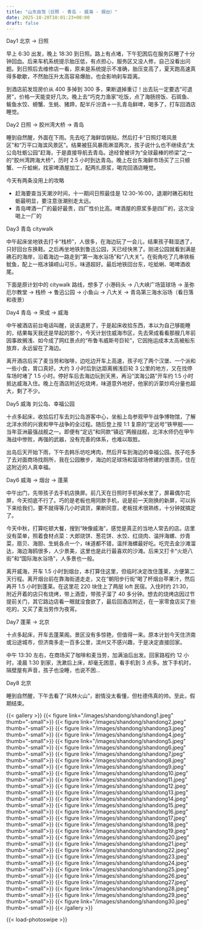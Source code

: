 ```yaml
---
title: "山东自驾（日照 - 青岛 - 威海 - 烟台）"
date: 2025-10-20T10:01:23+08:00
draft: false
---
```


Day1 北京 → 日照

早上 6:30 出发，晚上 18:30 到日照。路上有点堵，下午犯困后在服务区睡了十分钟回血。后来车机系统提示胎压低，有点担心，服务区又没人修，自己没看出问题。到日照后去维修店一看，原来是系统提示不准确，胎压变高了，夏天跑高速真得多歇歇，不然胎压升太高容易爆胎，也会影响刹车距离。

到酒店前发现房价从 400 多掉到 300 多，果断退掉重订！出去玩一定要选“可退房”，价格一天能变好几次。晚上去“巧克力渔家”吃饭，点了海肠捞饭、石斑鱼、鲅鱼水饺、螃蟹、生蚝、猪蹄，配半斤汾酒＋一扎青岛鲜啤，喝多了，打车回酒店睡觉。

Day2 日照 → 胶州湾大桥 → 青岛

睡到自然醒，外面在下雨。先去吃了海鲜馅锅贴，然后打卡“日照灯塔风景区”和“万平口海滨风景区”。结果被狂风暴雨淋湿两次，孩子说什么也不继续去“太公岛牡蛎公园”赶海，于是直接导航去青岛。途经曾被评为“全球最棒的桥梁”之一的“胶州湾跨海大桥”，历时 2.5 小时到达青岛。晚上在台东海鲜市场买了三只螃蟹、一斤蛤蜊，找家啤酒屋加工，配两扎原浆，喝完回酒店睡觉。

今天有两条没用上的攻略
- 赶海要查当天潮汐时间，十一期间日照最佳是 12:30-16:00，退潮时礁石和牡蛎最明显，要注意涨潮别走太远。
- 青岛啤酒一厂的最好最贵，四厂性价比高。啤酒屋的原浆多是四厂的，这次没喝上一厂的

Day3 青岛 citywalk

中午起床坐地铁去打卡“栈桥”，人很多，在海边玩了一会儿，结果孩子鞋湿透了，只好回台东换鞋。之后再坐地铁到鲁迅公园，天已经快黑了。刚进公园就看到满是礁石的海岸，沿着海边一路走到“第一海水浴场”和“八大关”。在街角吃了几串铁板鱿鱼，配上一瓶冰镇崂山可乐，味道超好。最后地铁回台东，吃蛤蜊、喝啤酒收尾。

下面是原计划中的 citywalk 路线，想多了
小港码头 → 八大峡广场篮球场 → 圣弥厄尔教堂 → 栈桥 → 鲁迅公园 → 小鱼山 → 八大关 → 青岛第三海水浴场（看日落和夜景）

Day4 青岛 → 荣成 → 威海

中午被酒店前台电话叫醒，说该退房了，于是起床收拾东西，本以为自己够能睡的，结果每天我还是早起的那个，今天计划住威海市区，先去荣成看看那艘几年前因事故搁浅、如今成了网红景点的“布鲁韦威斯号巨轮”，它因拖运成本太高被船东放弃，永远留在了海边。

离开酒店后买了麦当劳和咖啡，边吃边开车上高速，孩子吃了两个汉堡、一个派和一些小食，胃口真好。大约 3 小时后到达距离搁浅巨轮 3 公里的地方，又在找停车场时堵了 1.5 小时。停好车后去海边玩到天黑，再沿“滨海公路”开车约 1.5 小时抵达威海入住。晚上在酒店附近吃烧烤，味道意外地好，他家的沂蒙炒鸡分量也超大，剩了不少。

Day5 威海 刘公岛、幸福公园

十点多起床，收拾后打车去刘公岛游客中心，坐船上岛参观甲午战争博物馆，了解北洋水师的兴衰和甲午战争的全过程。随后登上按 1:1 复原的“定远号”铁甲舰——当年亚洲最强战舰之一。即便有“定远”和同款“镇远”两艘战舰，北洋水师仍在甲午海战中惨败，再强的武器，没有完善的体系，也难以取胜。

出岛后天开始下雨，下午去韩乐坊吃烤肉，然后开车到海边的幸福公园。孩子吃多了去对面商场找厕所，我在公园散步，海边的足球场和篮球场修建的很漂亮，住在这附近的人真幸福。

Day6 威海 → 烟台 → 蓬莱

中午出门，先带孩子去手机店换屏。前几天在日照时手机掉水里了，屏幕偶尔花屏，今天彻底不行了。巧的是老板也用同款手机，说是前一天刚换的新屏，可以拆下来给我们，要不就得等几小时调货，果断同意，老板技术很熟练，十分钟就搞定了。

今天中秋，打算吃顿大餐，搜到“映像威海”，感觉是真正的当地人常去的店。店里没有菜单，照着食材点菜：大郎烧饼、葱花饼、水饺、红烧肉、温拌海螺、炒青菜，扇贝、海胆、生蚝各点一个，味道都不错，温拌海螺最好吃。吃完去金沙滩溜达，海边海鸥很多，人少景美，这里也是此行最喜欢的沙滩。后来又打卡“火炬八街”和“国际海水浴场”，人多景也一般。

离开威海，开车 1.5 小时到烟台，本打算住这里，但临时决定改住蓬莱，方便第二天行程。离开烟台前在靠海街道走走，又在“朝阳步行街”喝了杯烟台苹果汁，然后再开 1.5 小时到蓬莱。在这里花 220 块住上了两层 loft 民宿。入住时约 21:30，附近开着的店只有烧烤，带上酒壶，带孩子溜了 40 多分钟。想去的烧烤店因过节提前关门，其它路边店看一眼就没食欲了，最后回酒店附近，在一家零食店买了些吃的，又买了麦当劳作为夜宵。

Day7 蓬莱 → 北京

十点多起床，开车去蓬莱阁。景区没有多惊艳，但值得一来。原本计划今天住济南或沿途城市，但济南多走一百多公里，滨州又不感兴趣，于是决定直接回家。

中午 13:30 左右，在商场买了咖啡和麦当劳，加满油后出发。回家路程约 12 小时，凌晨 1:30 到家，洗漱后上床，却毫无困意，看手机到 3 点多。放下手机时，隔壁屋有声音，孩子也没睡，也说不困...

Day8 北京

睡到自然醒，下午去看了“风林火山”，剧情没太看懂，但杜德伟真的帅。至此，假期结束。

{{< gallery >}}
  {{< figure link="/images/shandong/shandong1.jpeg" thumb="-small">}}
  {{< figure link="/images/shandong/shandong2.jpeg" thumb="-small">}}
  {{< figure link="/images/shandong/shandong3.jpeg" thumb="-small">}}
  {{< figure link="/images/shandong/shandong4.jpeg" thumb="-small">}}
  {{< figure link="/images/shandong/shandong5.jpeg" thumb="-small">}}
  {{< figure link="/images/shandong/shandong6.jpeg" thumb="-small">}}
  {{< figure link="/images/shandong/shandong7.jpeg" thumb="-small">}}
  {{< figure link="/images/shandong/shandong8.jpeg" thumb="-small">}}
  {{< figure link="/images/shandong/shandong9.jpeg" thumb="-small">}}
  {{< figure link="/images/shandong/shandong10.jpeg" thumb="-small">}}
  {{< figure link="/images/shandong/shandong11.jpeg" thumb="-small">}}
  {{< figure link="/images/shandong/shandong12.jpeg" thumb="-small">}}
  {{< figure link="/images/shandong/shandong13.jpeg" thumb="-small">}}
  {{< figure link="/images/shandong/shandong14.jpeg" thumb="-small">}}
  {{< figure link="/images/shandong/shandong15.jpeg" thumb="-small">}}
  {{< figure link="/images/shandong/shandong16.jpeg" thumb="-small">}}
  {{< figure link="/images/shandong/shandong17.jpeg" thumb="-small">}}
  {{< figure link="/images/shandong/shandong18.jpeg" thumb="-small">}}
  {{< figure link="/images/shandong/shandong19.jpeg" thumb="-small">}}
  {{< figure link="/images/shandong/shandong20.jpeg" thumb="-small">}}
  {{< figure link="/images/shandong/shandong21.jpeg" thumb="-small">}}
  {{< figure link="/images/shandong/shandong22.jpeg" thumb="-small">}}
  {{< figure link="/images/shandong/shandong23.jpeg" thumb="-small">}}
  {{< figure link="/images/shandong/shandong24.jpeg" thumb="-small">}}
  {{< figure link="/images/shandong/shandong25.jpeg" thumb="-small">}}
  {{< figure link="/images/shandong/shandong26.jpeg" thumb="-small">}}
  {{< figure link="/images/shandong/shandong27.jpeg" thumb="-small">}}
  {{< figure link="/images/shandong/shandong28.jpeg" thumb="-small">}}
  {{< figure link="/images/shandong/shandong29.jpeg" thumb="-small">}}
  {{< figure link="/images/shandong/shandong30.jpeg" thumb="-small">}}
{{< /gallery >}}

{{< load-photoswipe >}}